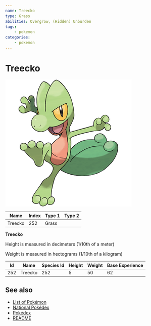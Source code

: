 ```yaml
---
name: Treecko
type: Grass
abilities: Overgrow, (Hidden) Unburden
tags:
    - pokemon
categories:
    - pokemon
---
```


# Treecko


![Treecko](images/252.png)

| **Name** | **Index** | **Type 1** | **Type 2** |
|----|----|----|----|
| Treecko | 252 | Grass  |  |

**Treecko** 


Height is measured in decimeters (1/10th of a meter)

Weight is measured in hectograms (1/10th of a kilogram)

| **Id** | **Name** | **Species Id** | **Height** | **Weight** | **Base Experience** |
|--------|----------|----------------|------------|------------|---------------------|
| 252 | Treecko | 252 | 5 | 50 | 62 |


## See also

- [List of Pokémon](../pokemon.md)
- [National Pokédex](../national_pokedex.md)
- [Pokédex](../pokedex.md)
- [README](../README.md)

